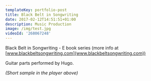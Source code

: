 ```yaml
---
templateKey: portfolio-post
title: Black Belt in Songwriting
date: 2017-02-12T14:51:51+01:00
description: Music Production
image: /img/test.jpg
videoId: '268067248'
---
```

Black Belt in Songwriting - E book series (more info at [www.blackbeltsongwriting.com](www.blackbeltsongwriting.com))

Guitar parts performed by Hugo. 

_(Short sample in the player above)_
